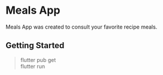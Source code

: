 # Meals App

Meals App was created to consult your favorite recipe meals.

## Getting Started

> flutter pub get  
> flutter run
